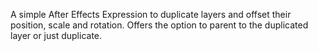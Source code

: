 A simple After Effects Expression to duplicate layers and offset their position, scale and rotation. Offers the option to parent to the duplicated layer or just duplicate.